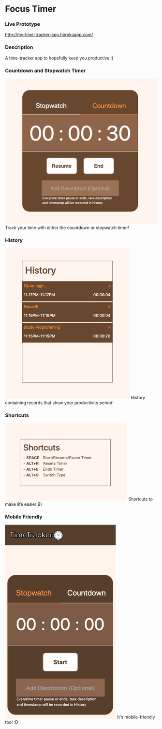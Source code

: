 # Focus Timer

### Live Prototype
http://my-time-tracker-app.herokuapp.com/

### Description
A time-tracker app to hopefully keep you productive :)

### Countdown and Stopwatch Timer
![Countdown Demo](readme-img/countdown.png)
Track your time with either the countdown or stopwatch timer!

### History
![History Demo](readme-img/history.png)
History containing records that show your productivity period!

### Shortcuts
![Shortcuts_Demo](readme-img/shortcuts.png)
Shortcuts to make life easier B)

### Mobile Friendly
![MobileFriendly_Demo](readme-img/mobile-friendly.png)
It's mobile-friendly too! :D



